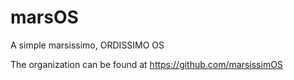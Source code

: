 # marsOS
A simple marsissimo, ORDISSIMO OS

The organization can be found at https://github.com/marsissimOS

